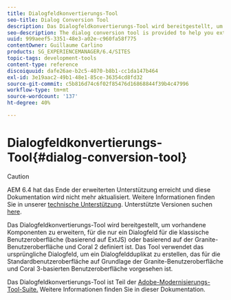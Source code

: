 ```yaml
---
title: Dialogfeldkonvertierungs-Tool
seo-title: Dialog Conversion Tool
description: Das Dialogfeldkonvertierungs-Tool wird bereitgestellt, um Sie beim Erweitern vorhandener Komponenten zu unterstützen, für die nur ein Dialogfeld für die klassische Benutzeroberfläche definiert ist
seo-description: The dialog conversion tool is provided to help you extend existing components that only have a dialog defined for the classic UI
uuid: 999aeef5-3351-48e3-a02e-c960fa58f775
contentOwner: Guillaume Carlino
products: SG_EXPERIENCEMANAGER/6.4/SITES
topic-tags: development-tools
content-type: reference
discoiquuid: dafe26ae-b2c5-4070-b8b1-cc1da147b464
exl-id: 3e19aac2-49b1-48e1-85ce-36354cd8fd32
source-git-commit: c5b816d74c6f02f85476d16868844f39b4c47996
workflow-type: tm+mt
source-wordcount: '137'
ht-degree: 40%

---
```


# Dialogfeldkonvertierungs-Tool{#dialog-conversion-tool}

>[!CAUTION]
>
>AEM 6.4 hat das Ende der erweiterten Unterstützung erreicht und diese Dokumentation wird nicht mehr aktualisiert. Weitere Informationen finden Sie in unserer [technische Unterstützung](https://helpx.adobe.com/de/support/programs/eol-matrix.html). Unterstützte Versionen suchen [here](https://experienceleague.adobe.com/docs/?lang=de).

Das Dialogfeldkonvertierungs-Tool wird bereitgestellt, um vorhandene Komponenten zu erweitern, für die nur ein Dialogfeld für die klassische Benutzeroberfläche (basierend auf ExtJS) oder basierend auf der Granite-Benutzeroberfläche und Coral 2 definiert ist. Das Tool verwendet das ursprüngliche Dialogfeld, um ein Dialogfeldduplikat zu erstellen, das für die Standardbenutzeroberfläche auf Grundlage der Granite-Benutzeroberfläche und Coral 3-basierten Benutzeroberfläche vorgesehen ist.

Das Dialogfeldkonvertierungs-Tool ist Teil der [Adobe-Modernisierungs-Tool-Suite.](modernization-tools.md) Weitere Informationen finden Sie in dieser Dokumentation.
